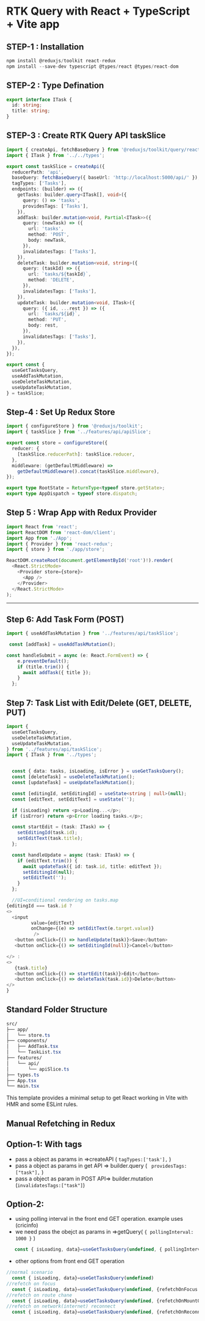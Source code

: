 # RTK Query with React + TypeScript + Vite app

## STEP-1  : Installation

```ts
npm install @reduxjs/toolkit react-redux
npm install --save-dev typescript @types/react @types/react-dom
```


## STEP-2 : Type Defination 

```ts
export interface ITask {
  id: string;
  title: string;
}
```

## STEP-3 :  Create RTK Query API taskSlice

```ts
import { createApi, fetchBaseQuery } from '@reduxjs/toolkit/query/react';
import { ITask } from '../../types';

export const taskSlice = createApi({
  reducerPath: 'api',
  baseQuery: fetchBaseQuery({ baseUrl: 'http://localhost:5000/api/' }),
  tagTypes: ['Tasks'],
  endpoints: (builder) => ({
    getTasks: builder.query<ITask[], void>({
      query: () => 'tasks',
      providesTags: ['Tasks'],
    }),
    addTask: builder.mutation<void, Partial<ITask>>({
      query: (newTask) => ({
        url: 'tasks',
        method: 'POST',
        body: newTask,
      }),
      invalidatesTags: ['Tasks'],
    }),
    deleteTask: builder.mutation<void, string>({
      query: (taskId) => ({
        url: `tasks/${taskId}`,
        method: 'DELETE',
      }),
      invalidatesTags: ['Tasks'],
    }),
    updateTask: builder.mutation<void, ITask>({
      query: ({ id, ...rest }) => ({
        url: `tasks/${id}`,
        method: 'PUT',
        body: rest,
      }),
      invalidatesTags: ['Tasks'],
    }),
  }),
});

export const {
  useGetTasksQuery,
  useAddTaskMutation,
  useDeleteTaskMutation,
  useUpdateTaskMutation,
} = taskSlice;

```

## Step-4 : Set Up Redux Store

```ts
import { configureStore } from '@reduxjs/toolkit';
import { taskSlice } from '../features/api/apiSlice';

export const store = configureStore({
  reducer: {
    [taskSlice.reducerPath]: taskSlice.reducer,
  },
  middleware: (getDefaultMiddleware) =>
    getDefaultMiddleware().concat(taskSlice.middleware),
});

export type RootState = ReturnType<typeof store.getState>;
export type AppDispatch = typeof store.dispatch;

```

## Step 5 : Wrap App with Redux Provider
```ts
import React from 'react';
import ReactDOM from 'react-dom/client';
import App from './App';
import { Provider } from 'react-redux';
import { store } from './app/store';

ReactDOM.createRoot(document.getElementById('root')!).render(
  <React.StrictMode>
    <Provider store={store}>
      <App />
    </Provider>
  </React.StrictMode>
);

```
--------------------------------------

##  Step 6: Add Task Form (POST)

```ts
import { useAddTaskMutation } from '../features/api/taskSlice';

 const [addTask] = useAddTaskMutation();

const handleSubmit = async (e: React.FormEvent) => {
    e.preventDefault();
    if (title.trim()) {
      await addTask({ title });
    }
  };

```

## Step 7: Task List with Edit/Delete (GET, DELETE, PUT)

```ts
import {
  useGetTasksQuery,
  useDeleteTaskMutation,
  useUpdateTaskMutation,
} from '../features/api/taskSlice';
import { ITask } from '../types';


  const { data: tasks, isLoading, isError } = useGetTasksQuery();
  const [deleteTask] = useDeleteTaskMutation();
  const [updateTask] = useUpdateTaskMutation();

  const [editingId, setEditingId] = useState<string | null>(null);
  const [editText, setEditText] = useState('');

  if (isLoading) return <p>Loading...</p>;
  if (isError) return <p>Error loading tasks.</p>;

  const startEdit = (task: ITask) => {
    setEditingId(task.id);
    setEditText(task.title);
  };

  const handleUpdate = async (task: ITask) => {
    if (editText.trim()) {
      await updateTask({ id: task.id, title: editText });
      setEditingId(null);
      setEditText('');
    }
  };

  //UI=conditional rendering on tasks.map
{editingId === task.id ?
<> 
  <input
         value={editText}
         onChange={(e) => setEditText(e.target.value)}
          />
   <button onClick={() => handleUpdate(task)}>Save</button>
   <button onClick={() => setEditingId(null)}>Cancel</button>

</> :
<>
   {task.title}
   <button onClick={() => startEdit(task)}>Edit</button>
   <button onClick={() => deleteTask(task.id)}>Delete</button>
</>
}
```


## Standard Folder Structure
```css
src/
├── app/
│   └── store.ts
├── components/
│   ├── AddTask.tsx
│   └── TaskList.tsx
├── features/
│   └── api/
│       └── apiSlice.ts
├── types.ts
├── App.tsx
└── main.tsx

```


This template provides a minimal setup to get React working in Vite with HMR and some ESLint rules.








## Manual Refetching in Redux

## Option-1:  With tags

- pass a object as params in =>createAPI ( `tagTypes:['task'],` )
- pass a object as params in get API => builder.query ( ` providesTags: ["task"],` )
- pass a object as param in POST API=> builder.mutation (` invalidatesTags:["task"] `)

## Option-2: 

- using polling interval in the front end GET operation. example uses (cricinfo)
- we need pass the obejct as params in =>getQuery( `{ pollingInterval: 1000 }` )

```ts
   const { isLoading, data}=useGetTasksQuery(undefined, { pollingInterval: 1000 })
```

- other options from front end GET operation

```ts
//normal scenario
  const { isLoading, data}=useGetTasksQuery(undefined)
//refetch on focus
  const { isLoading, data}=useGetTasksQuery(undefined, {refetchOnFocus:true})
//refetch on route chane
  const { isLoading, data}=useGetTasksQuery(undefined, {refetchOnMountOrArgChange:true})
//refetch on network(internet) reconnect
  const { isLoading, data}=useGetTasksQuery(undefined, {refetchOnReconnect:true})
```

